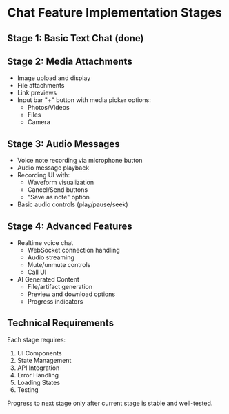 # Chat Feature Implementation Stages

## Stage 1: Basic Text Chat (done)

## Stage 2: Media Attachments 
- Image upload and display
- File attachments
- Link previews
- Input bar "+" button with media picker options:
  - Photos/Videos
  - Files
  - Camera

## Stage 3: Audio Messages
- Voice note recording via microphone button
- Audio message playback
- Recording UI with:
  - Waveform visualization
  - Cancel/Send buttons
  - "Save as note" option
- Basic audio controls (play/pause/seek)

## Stage 4: Advanced Features
- Realtime voice chat
  - WebSocket connection handling
  - Audio streaming
  - Mute/unmute controls
  - Call UI
- AI Generated Content
  - File/artifact generation
  - Preview and download options
  - Progress indicators

## Technical Requirements
Each stage requires:
1. UI Components
2. State Management
3. API Integration
4. Error Handling
5. Loading States
6. Testing

Progress to next stage only after current stage is stable and well-tested.